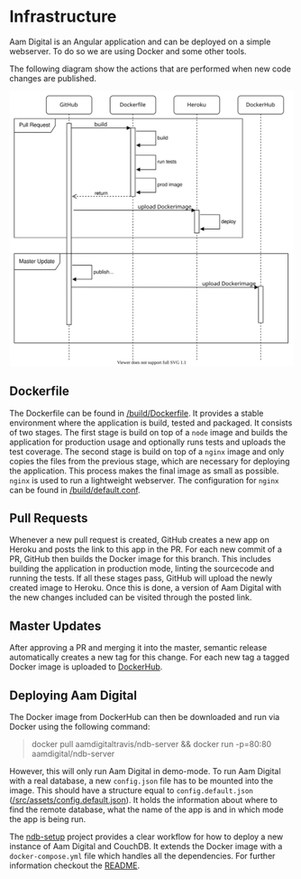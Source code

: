 # Infrastructure
Aam Digital is an Angular application and can be deployed on a simple webserver.
To do so we are using Docker and some other tools.

The following diagram show the actions that are performed when new code changes are published.

![CI/CD Flow](../../images/CICD-Flow.svg)

## Dockerfile
The Dockerfile can be found in [/build/Dockerfile](https://github.com/Aam-Digital/ndb-core/blob/master/build/Dockerfile).
It provides a stable environment where the application is build, tested and packaged.
It consists of two stages.
The first stage is build on top of a `node` image and builds the application for production usage and optionally runs tests and uploads the test coverage.
The second stage is build on top of a `nginx` image and only copies the files from the previous stage, which are necessary for deploying the application.
This process makes the final image as small as possible.
`nginx` is used to run a lightweight webserver.
The configuration for `nginx` can be found in [/build/default.conf](https://github.com/Aam-Digital/ndb-core/blob/master/build/default.conf).

## Pull Requests
Whenever a new pull request is created, GitHub creates a new app on Heroku and posts the link to this app in the PR.
For each new commit of a PR, GitHub then builds the Docker image for this branch.
This includes building the application in production mode, linting the sourcecode and running the tests.
If all these stages pass, GitHub will upload the newly created image to Heroku.
Once this is done, a version of Aam Digital with the new changes included can be visited through the posted link.

## Master Updates
After approving a PR and merging it into the master, semantic release automatically creates a new tag for this change.
For each new tag a tagged Docker image is uploaded to [DockerHub](https://hub.docker.com/r/aamdigitaltravis/ndb-server).

## Deploying Aam Digital
The Docker image from DockerHub can then be downloaded and run via Docker using the following command:
> docker pull aamdigitaltravis/ndb-server && docker run -p=80:80 aamdigital/ndb-server

However, this will only run Aam Digital in demo-mode.
To run Aam Digital with a real database, a new `config.json` file has to be mounted into the image.
This should have a structure equal to `config.default.json` ([/src/assets/config.default.json](https://github.com/Aam-Digital/ndb-core/blob/master/src/assets/config.default.json)).
It holds the information about where to find the remote database, what the name of the app is and in which mode the app is being run.

The [ndb-setup](https://github.com/Aam-Digital/ndb-setup) project provides a clear workflow for how to deploy a new instance of Aam Digital and CouchDB.
It extends the Docker image with a `docker-compose.yml` file which handles all the dependencies.
For further information checkout the [README](https://github.com/Aam-Digital/ndb-setup/blob/master/README.md).

